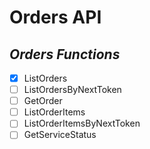 # Orders API

## *Orders Functions*

- [x] ListOrders
- [ ] ListOrdersByNextToken
- [ ] GetOrder
- [ ] ListOrderItems
- [ ] ListOrderItemsByNextToken
- [ ] GetServiceStatus
